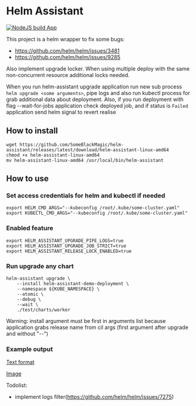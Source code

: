 # Helm Assistant

[![NodeJS build App](https://github.com/SomeBlackMagic/helm-assistant/actions/workflows/npm-build-app.yml/badge.svg)](https://github.com/SomeBlackMagic/helm-assistant/actions/workflows/npm-build-app.yml)

This project is a helm wrapper to fix some bugs:
* https://github.com/helm/helm/issues/3481
* https://github.com/helm/helm/issues/9285

Also implement upgrade locker. When using multiple deploy with the same non-concurrent resource additional locks needed.

When you run helm-assistant upgrade <some arguments> application run new sub process ```helm upgrade <some arguments>```, pipe logs 
and also run kubectl process for grab additional data about deployment.
Also, if you run deployment with flag --wait-for-jobs application check deployed job, and if status is `Failed` 
application send helm signal to revert realise

## How to install
```
wget https://github.com/SomeBlackMagic/helm-assistant/releases/latest/download/helm-assistant-linux-amd64
chmod +x helm-assistant-linux-amd64
mv helm-assistant-linux-amd64 /usr/local/bin/helm-assistant
```

## How to use

### Set access credentials for helm and kubectl if needed
```
export HELM_CMD_ARGS="--kubeconfig /root/.kube/some-cluster.yaml"
export KUBECTL_CMD_ARGS="--kubeconfig /root/.kube/some-cluster.yaml"
```
### Enabled feature
```
export HELM_ASSISTANT_UPGRADE_PIPE_LOGS=true
export HELM_ASSISTANT_UPGRADE_JOB_STRICT=true
export HELM_ASSISTANT_RELEASE_LOCK_ENABLED=true
```
### Run upgrade any chart
```
helm-assistant upgrade \
    --install helm-assistant-demo-deployment \
    --namespace ${KUBE_NAMESPACE} \
    --atomic \
    --debug \
    --wait \
    ./test/charts/worker
```
Warning: install argument must be first in arguments list because application grabs release name from cil args
(first argument after upgrade and without "--")
### Example output
[Text format](docs/example_log.txt)

[Image](docs/example_log.png)


Todolist:
* implement logs filter(https://github.com/helm/helm/issues/7275)

